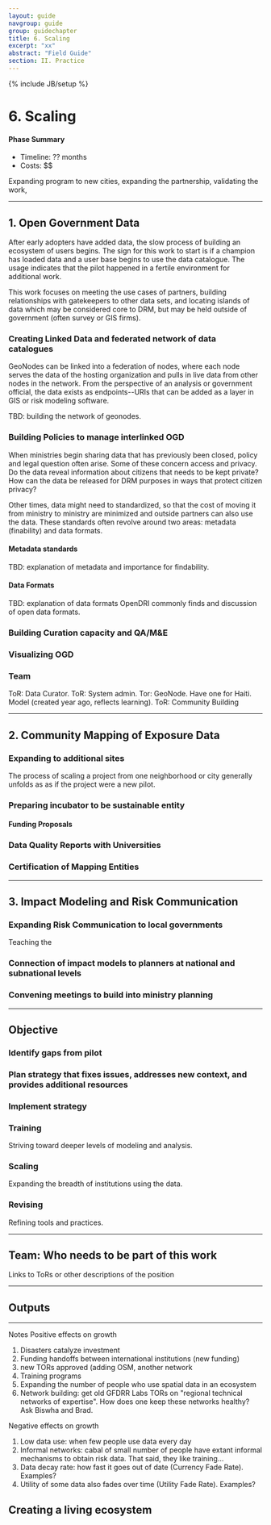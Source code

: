 ```yaml
---
layout: guide
navgroup: guide
group: guidechapter
title: 6. Scaling
excerpt: "xx"
abstract: "Field Guide"
section: II. Practice
---
```

{% include JB/setup %}

# 6. Scaling
<div class="info-box image-right adapted width-200px">
<h4>Phase Summary</h4>
<ul>
<li>Timeline: ?? months</li>
<li>Costs: $$</li>
</ul> 
</div>

Expanding program to new cities, expanding the partnership, validating the work, 

***
## 1. Open Government Data
After early adopters have added data, the slow process of building an ecosystem of users begins. The sign for this work to start is if a champion has loaded data and a user base begins to use the data catalogue. The usage indicates that the pilot happened in a fertile environment for additional work. 

This work focuses on meeting the use cases of partners, building relationships with gatekeepers to other data sets, and locating islands of data which may be considered core to DRM, but may be held outside of government (often survey or GIS firms).

### Creating Linked Data and federated network of data catalogues
GeoNodes can be linked into a federation of nodes, where each node serves the data of the hosting organization and pulls in live data from other nodes in the network. From the perspective of an analysis or government official, the data exists as endpoints--URIs that can be added as a layer in GIS or risk modeling software. 

TBD: building the network of geonodes.

### Building Policies to manage interlinked OGD
When ministries begin sharing data that has previously been closed, policy and legal question often arise. Some of these concern access and privacy. Do the data reveal information about citizens that needs to be kept private? How can the data be released for DRM purposes in ways that protect citizen privacy? 

Other times, data might need to standardized, so that the cost of moving it from ministry to ministry are minimized and outside partners can also use the data. These standards often revolve around two areas: metadata (finability) and data formats.

#### Metadata standards
TBD: explanation of metadata and importance for findability.

#### Data Formats
TBD: explanation of data formats OpenDRI commonly finds and discussion of open data formats.

### Building Curation capacity and QA/M&amp;E



### Visualizing OGD

### Team
ToR: Data Curator.
ToR: System admin.
Tor: GeoNode. Have one for Haiti. Model (created year ago, reflects learning).
ToR: Community Building


***

## 2. Community Mapping of Exposure Data

### Expanding to additional sites
The process of scaling a project from one neighborhood or city generally unfolds as as if the project were a new pilot. 

### Preparing incubator to be sustainable entity

#### Funding Proposals

### Data Quality Reports with Universities

### Certification of Mapping Entities

***

## 3. Impact Modeling and Risk Communication

### Expanding Risk Communication to local governments
Teaching the 

### Connection of impact models to planners at national and subnational levels

### Convening meetings to build into ministry planning

***

## Objective

### Identify gaps from pilot

### Plan strategy that fixes issues, addresses new context, and provides additional resources

### Implement strategy

### Training
Striving toward deeper levels of modeling and analysis. 

### Scaling
Expanding the breadth of institutions using the data.

### Revising
Refining tools and practices.

***

## Team: Who needs to be part of this work
Links to ToRs or other descriptions of the position

***
## Outputs

***

Notes Positive effects on growth

1. Disasters catalyze investment
2. Funding handoffs between international institutions (new funding)
3. new TORs approved (adding OSM, another network
4. Training programs
5. Expanding the number of people who use spatial data in an ecosystem
6. Network building: get old GFDRR Labs TORs on "regional technical networks of expertise". How does one keep these networks healthy? Ask Biswha and Brad.

Negative effects on growth

1. Low data use: when few people use data every day
2. Informal networks: cabal of small number of people have extant informal mechanisms to obtain risk data. That said, they like training...
3. Data decay rate: how fast it goes out of date (Currency Fade Rate). Examples?
4. Utility of some data also fades over time (Utility Fade Rate). Examples?


## Creating a living ecosystem


